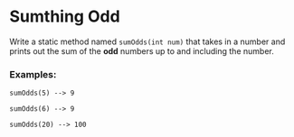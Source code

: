# Sumthing Odd

Write a static method named `sumOdds(int num)` that takes in a number and prints out the sum of the **odd** numbers up to and including the number.

### Examples:
```commandline
sumOdds(5) --> 9

sumOdds(6) --> 9

sumOdds(20) --> 100
```